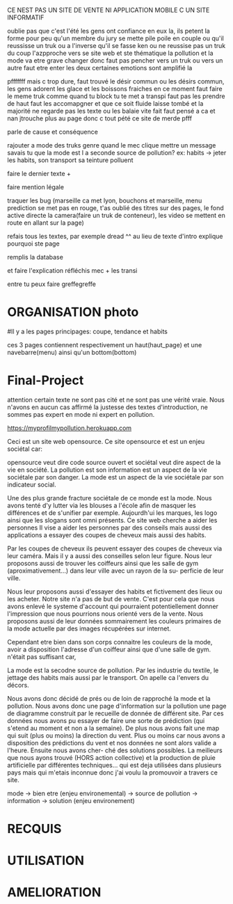 CE NEST PAS UN SITE DE VENTE NI APPLICATION MOBILE C UN SITE INFORMATIF

oublie pas que c'est l'été les gens ont confiance en eux la, ils petent la forme
pour peu qu'un membre du jury se mette pile poile en couple ou qu'il reussisse un truk ou a l'inverse qu'il se fasse ken ou ne reussise
pas un truk du coup l'azpproche vers se site web et ste thématique la pollution et la mode va etre grave changer donc faut pas pencher
vers un truk ou vers un autre faut etre enter les deux certaines emotions sont amplifié la

pfffffff mais c trop dure, faut trouvé le désir commun ou les désirs commun, les gens adorent les glace et les boissons fraiches en ce moment faut faire le meme truk comme quand tu block tu te met a transpi faut pas les prendre de haut faut les accomapgner et que ce soit fluide laisse tombé et la majorité ne regarde pas les texte ou les balaie vite fait faut pensé a ca et nan jtrouche plus au page donc c tout pété ce site de merde pfff

parle de cause et conséquence

rajouter a mode des truks genre quand le mec clique mettre un message savais tu que la mode est
l a seconde source de pollution? ex: habits -> jeter les habits, son transport sa teinture polluent

faire le dernier texte + 

faire mention légale 

traquer les bug (marseille ca met lyon, bouchons et marseille, menu prediction se met pas en rouge, t'as oublié des titres
sur des pages, le fond active directe la camera(faire un truk de conteneur), les video se mettent en route en allant sur la page)

refais tous les textes, par exemple dread ^^ au lieu de texte d'intro explique pourquoi ste page

remplis la database 

et faire l'explication réfléchis mec + les transi 

entre tu peux faire greffegreffe 


# ORGANISATION photo

#Il y a les pages principages: coupe, tendance et habits

ces 3 pages contiennent respectivement un haut(haut_page) et une navebarre(menu) ainsi qu'un bottom(bottom)


# Final-Project

attention certain texte ne sont pas cité et ne sont pas une vérité vraie. Nous n'avons en aucun cas affirmé la justesse des textes
d'introduction, ne sommes pas expert en mode ni expert en pollution. 

https://myprofilmypollution.herokuapp.com

Ceci est un site web opensource. Ce site opensource et est un enjeu sociétal car: 

opensource veut dire code source ouvert et sociétal veut dire aspect de la vie en société. La pollution est son information est un aspect de la vie sociétale par son danger. La mode est un aspect de la vie sociétale par son indicateur social. 

Une des plus grande fracture sociétale de ce monde est la mode. Nous avons tenté d'y lutter via les blouses a l'école afin de masquer
les différences et de s'unifier par exemple. Aujourdh'ui les marques, les logo ainsi que les slogans sont omni présents.
Ce site web cherche a aider les personnes 
Il vise a aider les personnes par des conseils mais aussi des applications a essayer des coupes de cheveux mais aussi des habits.

Par les coupes de cheveux ils peuvent essayer des coupes de cheveux via leur caméra. Mais il y a aussi des conseilles selon leur figure. 
Nous leur proposons aussi de trouver les coiffeurs ainsi que les salle de gym (aproximativement...) dans leur ville avec un rayon de la su-
perficie de leur ville.

Nous leur proposons aussi d'essayer des habits et fictivement des lieux ou les acheter. Notre site n'a pas de but de vente. C'est pour 
cela que nous avons enlevé le systeme d'account qui pourraient potentiellement donner l'impression que nous pourrions nous
orienté vers de la vente. Nous proposons aussi de leur données sommairement les couleurs primaires de la mode actuelle par des images
récupérées sur internet.

Cependant etre bien dans son corps connaitre les couleurs de la mode, avoir a disposition l'adresse d'un coiffeur ainsi que d'une salle de gym.
n'était pas suffisant car,

La mode est la secodne source de pollution. Par les industrie du textile, le jettage des habits mais aussi par le transport. On apelle ca
l'envers du décors.

Nous avons donc décidé de prés ou de loin de rapproché la mode et la pollution. Nous avons donc une page d'information sur la pollution
une page de diagramme construit par le recueille de donnée de différent site. Par ces données nous avons pu essayer de faire une sorte de
prédiction (qui s'etend au moment et non a la semaine). De plus nous avons fait une map qui suit (plus ou moins) la direction du vent.
Plus ou moins car nous avons a disposition des prédictions du vent et nos données ne sont alors valide a l'heure. Ensuite nous avons cher-
ché des solutions possibles. La meilleurs que nous ayons trouvé (HORS action collective) et la production de pluie artificielle par
différentes techniques...
qui est deja utilisées dans plusieurs pays mais qui m'etais inconnue donc j'ai voulu la promouvoir a travers ce site.

mode -> bien etre (enjeu environemental) -> source de pollution -> information -> solution (enjeu environement)

# RECQUIS


# UTILISATION 

# AMELIORATION
